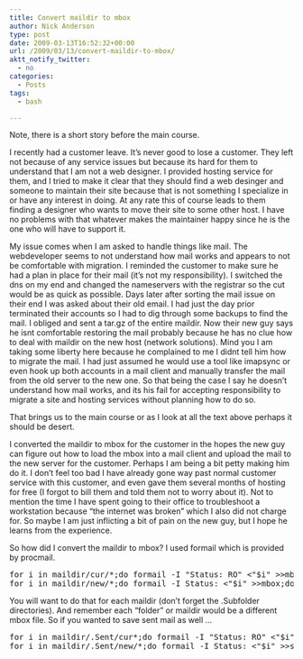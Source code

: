 ```yaml
---
title: Convert maildir to mbox
author: Nick Anderson
type: post
date: 2009-03-13T16:52:32+00:00
url: /2009/03/13/convert-maildir-to-mbox/
aktt_notify_twitter:
  - no
categories:
  - Posts
tags:
  - bash

---
```

Note, there is a short story before the main course.

I recently had a customer leave. It&#8217;s never good to lose a customer. They left not because of any service issues but because its hard for them to understand that I am not a web designer. I provided hosting service for them, and I tried to make it clear that they should find a web desinger and someone to maintain their site because that is not something I specialize in or have any interest in doing. At any rate this of course leads to them finding a designer who wants to move their site to some other host. I have no problems with that whatever makes the maintainer happy since he is the one <!--more-->who will have to support it.

My issue comes when I am asked to handle things like mail. The webdeveloper seems to not understand how mail works and appears to not be comfortable with migration. I reminded the customer to make sure he had a plan in place for their mail (it&#8217;s not my responsibility). I switched the dns on my end and changed the nameservers with the registrar so the cut would be as quick as possible. Days later after sorting the mail issue on their end I was asked about their old email. I had just the day prior terminated their accounts so I had to dig through some backups to find the mail. I obliged and sent a tar.gz of the entire maildir. Now their new guy says he isnt comfortable restoring the mail probably because he has no clue how to deal with maildir on the new host (network solutions). Mind you I am taking some liberty here because he complained to me I didnt tell him how to migrate the mail. I had just assumed he would use a tool like imapsync or even hook up both accounts in a mail client and manually transfer the mail from the old server to the new one. So that being the case I say he doesn&#8217;t understand how mail works, and its his fail for accepting responsibility to migrate a site and hosting services without planning how to do so.

That brings us to the main course or as I look at all the text above perhaps it should be desert.

I converted the maildir to mbox for the customer in the hopes the new guy can figure out how to load the mbox into a mail client and upload the mail to the new server for the customer. Perhaps I am being a bit petty making him do it. I don&#8217;t feel too bad I have already gone way past normal customer service with this customer, and even gave them several months of hosting for free (I forgot to bill them and told them not to worry about it). Not to mention the time I have spent going to their office to troubleshoot a workstation because &#8220;the internet was broken&#8221; which I also did not charge for. So maybe I am just inflicting a bit of pain on the new guy, but I hope he learns from the experience.

So how did I convert the maildir to mbox? I used formail which is provided by procmail.

<pre class="brush: php; title: ; notranslate" title="">for i in maildir/cur/*;do formail -I "Status: RO" &lt;"$i" &gt;&gt;mbox;done
for i in maildir/new/*;do formail -I Status: &lt;"$i" &gt;&gt;mbox;done
</pre>

You will want to do that for each maildir (don&#8217;t forget the .Subfolder directories). And remember each &#8220;folder&#8221; or maildir would be a different mbox file. So if you wanted to save sent mail as well &#8230;

<pre class="brush: php; title: ; notranslate" title="">for i in maildir/.Sent/cur*;do formail -I "Status: RO" &lt;"$i" &gt;&gt;sent;done
for i in maildir/.Sent/new/*;do formail -I Status: &lt;"$i" &gt;&gt;sent;done
</pre>